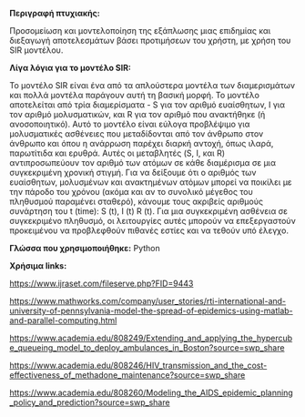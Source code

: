 <b>Περιγραφή πτυχιακής:</b>

Προσομείωση και μοντελοποίηση της εξάπλωσης μιας επιδημίας και διεξαγωγή αποτελεσμάτων βάσει προτιμήσεων του χρήστη, με χρήση του SIR μοντέλου.

<b>Λίγα λόγια για το μοντέλο SIR:</b>

Το μοντέλο SIR είναι ένα από τα απλούστερα μοντέλα των διαμερισμάτων και πολλά μοντέλα παράγουν αυτή τη βασική μορφή. Το μοντέλο αποτελείται από τρία διαμερίσματα - S για τον αριθμό ευαίσθητων, I για τον αριθμό μολυσματικών, και R για τον αριθμό που ανακτήθηκε (ή ανοσοποιητικό). Αυτό το μοντέλο είναι εύλογα προβλέψιμο για μολυσματικές ασθένειες που μεταδίδονται από τον άνθρωπο στον άνθρωπο και όπου η ανάρρωση παρέχει διαρκή αντοχή, όπως ιλαρά, παρωτίτιδα και ερυθρά. Αυτές οι μεταβλητές (S, I, και R) αντιπροσωπεύουν τον αριθμό των ατόμων σε κάθε διαμέρισμα σε μια συγκεκριμένη χρονική στιγμή. Για να δείξουμε ότι ο αριθμός των ευαίσθητων, μολυσμένων και ανακτημένων ατόμων μπορεί να ποικίλει με την πάροδο του χρόνου (ακόμα και αν το συνολικό μέγεθος του πληθυσμού παραμένει σταθερό), κάνουμε τους ακριβείς αριθμούς συνάρτηση του t (time): S (t), I (t) R (t). Για μια συγκεκριμένη ασθένεια σε συγκεκριμένο πληθυσμό, οι λειτουργίες αυτές μπορούν να επεξεργαστούν προκειμένου να προβλεφθούν πιθανές εστίες και να τεθούν υπό έλεγχο. 

<b>Γλώσσα που χρησιμοποιήθηκε:</b>
Python




<b>Χρήσιμα links:</b>

https://www.ijraset.com/fileserve.php?FID=9443

https://www.mathworks.com/company/user_stories/rti-international-and-university-of-pennsylvania-model-the-spread-of-epidemics-using-matlab-and-parallel-computing.html

https://www.academia.edu/808249/Extending_and_applying_the_hypercube_queueing_model_to_deploy_ambulances_in_Boston?source=swp_share

https://www.academia.edu/808246/HIV_transmission_and_the_cost-effectiveness_of_methadone_maintenance?source=swp_share

https://www.academia.edu/808260/Modeling_the_AIDS_epidemic_planning_policy_and_prediction?source=swp_share
